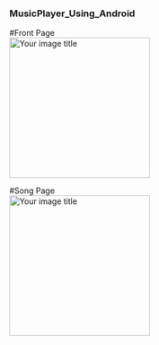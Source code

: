 ### MusicPlayer_Using_Android

#Front Page
<br>
<img src="https://user-images.githubusercontent.com/38128234/56104019-669cff00-5f53-11e9-9d45-a51e1ab1fb8a.jpeg" alt="Your image title" width="250"/>

#Song Page
<br>
<img src="https://user-images.githubusercontent.com/38128234/56104095-e2974700-5f53-11e9-99a4-bc1dc36d3b22.jpeg" alt="Your image title" width="250"/>


